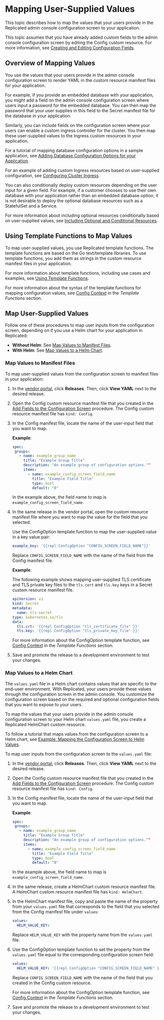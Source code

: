 # Mapping User-Supplied Values

This topic describes how to map the values that your users provide in the Replicated admin console configuration screen to your application.

This topic assumes that you have already added custom fields to the admin console configuration screen by editing the Config custom resource. For more information, see [Creating and Editing Configuration Fields](admin-console-customize-config-screen).

## Overview of Mapping Values

You use the values that your users provide in the admin console configuration screen to render YAML in the custom resource manifest files for your application.

For example, if you provide an embedded database with your application, you might add a field on the admin console configuration screen where users input a password for the embedded database. You can then map the password that your user supplies in this field to the Secret manifest file for the database in your application.

Similarly, you can include fields on the configuration screen where your users can enable a custom ingress controller for the cluster. You then map these user-supplied values to the Ingress custom resources in your application.

For a tutorial of mapping database configuration options in a sample application, see [Adding Database Configuration Options for your Application](tutorial-adding-db-config).

For an example of adding custom Ingress resources based on user-supplied configuration, see [Configuring Cluster Ingress](packaging-ingress).

You can also conditionally deploy custom resources depending on the user input for a given field. For example, if a customer chooses to use their own database with your application rather than an embedded database option, it is not desirable to deploy the optional database resources such as a StatefulSet and a Service.

For more information about including optional resources conditionally based on user-supplied values, see [Including Optional and Conditional Resources](packaging-include-resources).

## Using Template Functions to Map Values

To map user-supplied values, you use Replicated template functions. The template functions are based on the Go text/template libraries. To use template functions, you add them as strings in the custom resource manifest files in your application.

For more information about template functions, including use cases and examples, see [Using Template Functions](packaging-template-functions).

For more information about the syntax of the template functions for mapping configuration values, see [Config Context](../reference/template-functions-config-context) in the _Template Functions_ section.

## Map User-Supplied Values

Follow one of these procedures to map user inputs from the configuration screen, depending on if you use a Helm chart for your application in Replicated:

* **Without Helm**: See [Map Values to Manifest Files](#map-values-to-manifest-files).
* **With Helm**: See [Map Values to a Helm Chart](#map-values-to-a-helm-chart).

### Map Values to Manifest Files

To map user-supplied values from the configuration screen to manifest files in your application:

1. In the [vendor portal](https://vendor.replicated.com/apps), click **Releases**. Then, click **View YAML** next to the desired release.

1. Open the Config custom resource manifest file that you created in the [Add Fields to the Configuration Screen](admin-console-customize-config-screen#add-fields-to-the-configuration-screen) procedure. The Config custom resource manifest file has `kind: Config`.

1. In the Config manifest file, locate the name of the user-input field that you want to map.

   **Example**:
   ```yaml
   spec:
    groups:
      - name: example_group_name
        title: "Example Group Title"
        description: "An example group of configuration options.""
        items:
          - name: example_config_screen_field_name
            title: "Example Field Title"
            type: bool
            default: "0"
   ```

   In the example above, the field name to map is `example_config_screen_field_name`.

1. In the same release in the vendor portal, open the custom resource manifest file where you want to map the value for the field that you selected.

   Use the ConfigOption template function to map the user-supplied value in a key value pair:

   ```yaml
   example_key: '{{repl ConfigOption "CONFIG_SCREEN_FIELD_NAME"}}'
   ```
   Replace `CONFIG_SCREEN_FIELD_NAME` with the name of the field from the Config manifest file.

   **Example**:

   The following example shows mapping user-supplied TLS certificate and TLS private key files to the `tls.cert` and `tls.key` keys in a Secret custom resource manifest file.

   ```yaml
   apiVersion: v1
   kind: Secret
   metadata:
     name: tls-secret
   type: kubernetes.io/tls
   data:
     tls.crt: '{{repl ConfigOption "tls_certificate_file" }}'
     tls.key: '{{repl ConfigOption "tls_private_key_file" }}'
   ```

   For more information about the ConfigOption template function, see [Config Context](../reference/template-functions-config-context#configoption) in the _Template Functions_ section.

1. Save and promote the release to a development environment to test your changes.

### Map Values to a Helm Chart

The `values.yaml` file in a Helm chart contains values that are specific to the end-user environment. With Replicated, your users provide these values through the configuration screen in the admin console. You customize the configuration screen based on the required and optional configuration fields that you want to expose to your users.

To map the values that your users provide in the admin console configuration screen to your Helm chart `values.yaml` file, you create a Replicated HelmChart custom resource.

To follow a tutorial that maps values from the configuration screen to a Helm chart, see [Example: Mapping the Configuration Screen to Helm Values](helm-mapping-example).

To map user inputs from the configuration screen to the `values.yaml` file:

1. In the [vendor portal](https://vendor.replicated.com/apps), click **Releases**. Then, click **View YAML** next to the desired release.

1. Open the Config custom resource manifest file that you created in the [Add Fields to the Configuration Screen](admin-console-customize-config-screen#add-fields-to-the-configuration-screen) procedure. The Config custom resource manifest file has `kind: Config`.

1. In the Config manifest file, locate the name of the user-input field that you want to map.

   **Example**:
   ```yaml
   spec:
    groups:
      - name: example_group_name
        title: "Example Group Title"
        description: "An example group of configuration options.""
        items:
          - name: example_config_screen_field_name
            title: "Example Field Title"
            type: bool
            default: "0"
   ```

   In the example above, the field name to map is `example_config_screen_field_name`.

1. In the same release, create a HelmChart custom resource manifest file. A HelmChart custom resource manifest file has `kind: HelmChart`.

1. In the HelmChart manifest file, copy and paste the name of the property from your `values.yaml` file that corresponds to the field that you selected from the Config manifest file under `values`:

   ```yaml
   values:
     HELM_VALUE_KEY:
   ```
   Replace `HELM_VALUE_KEY` with the property name from the `values.yaml` file.

1. Use the ConfigOption template function to set the property from the `values.yaml` file equal to the corresponding configuration screen field:

   ```yaml
   values:
     HELM_VALUE_KEY: '{{repl ConfigOption "CONFIG_SCREEN_FIELD_NAME" }}'
   ```
   Replace `CONFIG_SCREEN_FIELD_NAME` with the name of the field that you created in the Config custom resource.

   For more information about the ConfigOption template function, see [Config Context](../reference/template-functions-config-context#configoption) in the _Template Functions_ section.

1. Save and promote the release to a development environment to test your changes.
